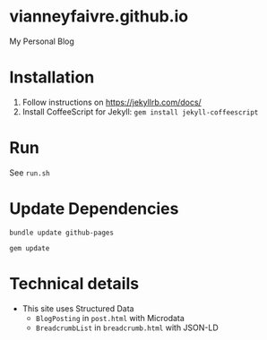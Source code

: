 # vianneyfaivre.github.io

My Personal Blog

# Installation

1. Follow instructions on https://jekyllrb.com/docs/
2. Install CoffeeScript for Jekyll: `gem install jekyll-coffeescript`

# Run

See `run.sh`

# Update Dependencies

`bundle update github-pages`

`gem update`

# Technical details

- This site uses Structured Data 
  - `BlogPosting` in `post.html` with Microdata
  - `BreadcrumbList` in `breadcrumb.html` with JSON-LD